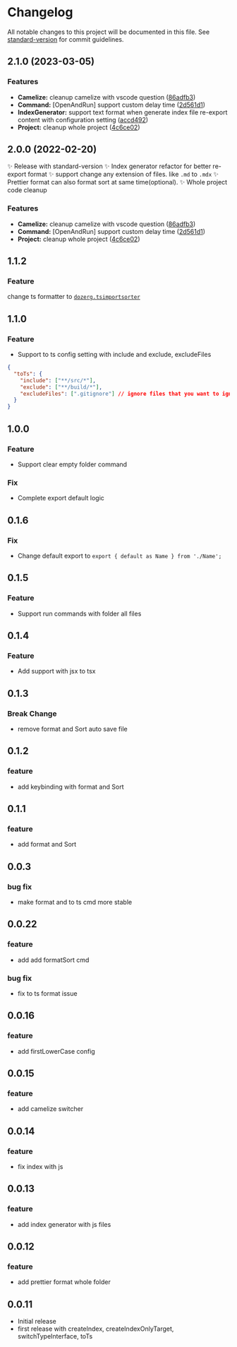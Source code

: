 # Changelog

All notable changes to this project will be documented in this file. See [standard-version](https://github.com/conventional-changelog/standard-version) for commit guidelines.

## 2.1.0 (2023-03-05)


### Features

* **Camelize:** cleanup camelize with vscode question ([86adfb3](https://github.com/ZouYouShun/vscode-index-generator/commit/86adfb38230c538cfcff6b1ab06fafbd188a6740))
* **Command:** [OpenAndRun] support custom delay time ([2d561d1](https://github.com/ZouYouShun/vscode-index-generator/commit/2d561d1da121e2e6313cdb1c9aaf22bc5db22d6f))
* **IndexGenerator:** support text format  when generate index file re-export content with configuration setting ([accd492](https://github.com/ZouYouShun/vscode-index-generator/commit/accd492fd3941e3c6555b5092b042391d1f82e75))
* **Project:** cleanup whole project ([4c6ce02](https://github.com/ZouYouShun/vscode-index-generator/commit/4c6ce02cacd9a2c084fc41da729d36805b648e9d))

## 2.0.0 (2022-02-20)

✨ Release with standard-version
✨ Index generator refactor for better re-export format
✨ support change any extension of files. like `.md` to `.mdx`
✨ Prettier format can also format sort at same time(optional).
✨ Whole project code cleanup

### Features

- **Camelize:** cleanup camelize with vscode question ([86adfb3](https://github.com/ZouYouShun/vscode-index-generator/commit/86adfb38230c538cfcff6b1ab06fafbd188a6740))
- **Command:** [OpenAndRun] support custom delay time ([2d561d1](https://github.com/ZouYouShun/vscode-index-generator/commit/2d561d1da121e2e6313cdb1c9aaf22bc5db22d6f))
- **Project:** cleanup whole project ([4c6ce02](https://github.com/ZouYouShun/vscode-index-generator/commit/4c6ce02cacd9a2c084fc41da729d36805b648e9d))

## 1.1.2

### Feature

change ts formatter to [`dozerg.tsimportsorter`](https://marketplace.visualstudio.com/items?itemName=dozerg.tsimportsorter)

## 1.1.0

### Feature

- Support to ts config setting with include and exclude, excludeFiles

```json
{
  "toTs": {
    "include": ["**/src/*"],
    "exclude": ["**/build/*"],
    "excludeFiles": [".gitignore"] // ignore files that you want to ignore, same as git ignore format
  }
}
```

## 1.0.0

### Feature

- Support clear empty folder command

### Fix

- Complete export default logic

## 0.1.6

### Fix

- Change default export to `export { default as Name } from './Name';`

## 0.1.5

### Feature

- Support run commands with folder all files

## 0.1.4

### Feature

- Add support with jsx to tsx

## 0.1.3

### Break Change

- remove format and Sort auto save file

## 0.1.2

### feature

- add keybinding with format and Sort

## 0.1.1

### feature

- add format and Sort

## 0.0.3

### bug fix

- make format and to ts cmd more stable

## 0.0.22

### feature

- add add formatSort cmd

### bug fix

- fix to ts format issue

## 0.0.16

### feature

- add firstLowerCase config

## 0.0.15

### feature

- add camelize switcher

## 0.0.14

### feature

- fix index with js

## 0.0.13

### feature

- add index generator with js files

## 0.0.12

### feature

- add prettier format whole folder

## 0.0.11

- Initial release
- first release with createIndex, createIndexOnlyTarget, switchTypeInterface, toTs
